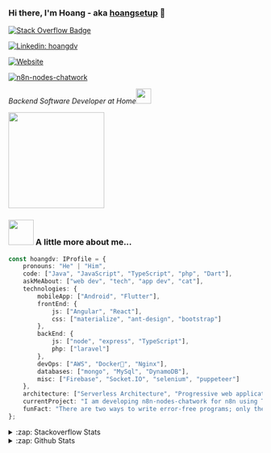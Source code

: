 ### Hi there, I'm Hoang - aka [hoangsetup](https://github.com/hoangsetup) 👋

[![Stack Overflow Badge](https://img.shields.io/badge/-Top%200.90%25%20this%20year-orange?label=@hoangdv&style=for-the-badge&logo=StackOverflow&logoColor=white)](https://stackoverflow.com/users/5196394/hoangdv?tab=profile)

[![Linkedin: hoangdv](https://img.shields.io/badge/I'm%20not%20seeking%20to%20change%20jobs-blue?label=HoangDinh&style=for-the-badge&logo=Linkedin&logoColor=white)](https://www.linkedin.com/in/hoangdv/)

[![Website](https://img.shields.io/website?down_message=Offline&label=codetheworld.io&style=for-the-badge&logo=google-chrome&logoColor=white&up_message=Online&url=https%3A%2F%2Fcodetheworld.io)](https://codetheworld.io)

[![n8n-nodes-chatwork](https://img.shields.io/npm/v/n8n-nodes-chatwork?label=n8n-nodes-chatwork&style=for-the-badge&logo=npm&logoColor=white)](https://www.npmjs.com/package/n8n-nodes-chatwork)

<p><em>Backend Software Developer at Home<img src="https://media.giphy.com/media/WUlplcMpOCEmTGBtBW/giphy.gif" width="30"> 
</em></p>

<img align='center' src="https://media.giphy.com/media/M9gbBd9nbDrOTu1Mqx/giphy.gif" width="190">


### <img src="https://media.giphy.com/media/VgCDAzcKvsR6OM0uWg/giphy.gif" width="50"> A little more about me...  

```typescript
const hoangdv: IProfile = {
    pronouns: "He" | "Him",
    code: ["Java", "JavaScript", "TypeScript", "php", "Dart"],
    askMeAbout: ["web dev", "tech", "app dev", "cat"],
    technologies: {
        mobileApp: ["Android", "Flutter"],
        frontEnd: {
            js: ["Angular", "React"],
            css: ["materialize", "ant-design", "bootstrap"]
        },
        backEnd: {
            js: ["node", "express", "TypeScript"],
            php: ["laravel"]
        },
        devOps: ["AWS", "Docker🐳", "Nginx"],
        databases: ["mongo", "MySql", "DynamoDB"],
        misc: ["Firebase", "Socket.IO", "selenium", "puppeteer"]
    },
    architecture: ["Serverless Architecture", "Progressive web applications", "Single page applications"],
    currentProject: "I am developing n8n-nodes-chatwork for n8n using TypeScript",
    funFact: "There are two ways to write error-free programs; only the third one works"
};
```

<details>
  <summary>:zap: Stackoverflow Stats </summary>
  <a href="https://stackoverflow.com/users/5196394/hoangdv?tab=profile">
    <img alt="IMG" src="https://github-readme-stackoverflow.vercel.app/?userID=5196394"/>
  </a>
 </details>

<details>
  <summary>:zap: Github Stats </summary>
  <img align="left" alt="hoangdv's Github Stats" src="https://github-readme-stats.vercel.app/api/top-langs/?username=hoangsetup" />
  <img align="right" alt="hoangdv's Github Stats" src="https://github-readme-stats.codestackr.vercel.app/api?username=hoangsetup&show_icons=true&hide_border=true&hide_title=false&include_all_commits=true&count_private=true" />
  <p></p>
 </details>
